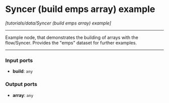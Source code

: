 # Syncer (build emps array) example

_[tutorials/data/Syncer (build emps array) example]_

---

Example node, that demonstrates the building of arrays with the flow/Syncer. Provides the "emps" dataset for further examples.  

---

### Input ports

* __build__: ` any `

### Output ports

* __array__: ` any `

